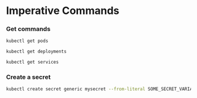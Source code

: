 # Imperative Commands

### Get commands

```sh
kubectl get pods
```

```sh
kubectl get deployments
```

```sh
kubectl get services
```

### Create a secret

```sh
kubectl create secret generic mysecret --from-literal SOME_SECRET_VARIABLE=some-secret-value
```
